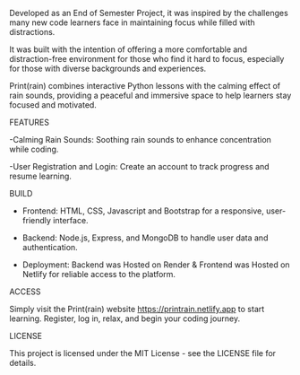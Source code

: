 Developed as an End of Semester Project, it was inspired by the challenges many new code learners face in maintaining focus while filled with distractions. 

It was built with the intention of offering a more comfortable and distraction-free environment for those who find it hard to focus, especially for those with diverse backgrounds and experiences.

Print(rain) combines interactive Python lessons with the calming effect of rain sounds, providing a peaceful and immersive space to help learners stay focused and motivated. 

FEATURES

-Calming Rain Sounds: Soothing rain sounds to enhance concentration while coding.

-User Registration and Login: Create an account to track progress and resume learning.

BUILD

- Frontend: HTML, CSS, Javascript and Bootstrap for a responsive, user-friendly interface.
  
- Backend: Node.js, Express, and MongoDB to handle user data and authentication.
  
- Deployment: Backend was Hosted on Render & Frontend was Hosted on Netlify for reliable access to the platform.


ACCESS

Simply visit the Print(rain) website https://printrain.netlify.app to start learning. Register, log in, relax, and begin your coding journey.

LICENSE

This project is licensed under the MIT License - see the LICENSE file for details.
